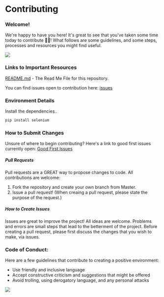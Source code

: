 # Contributing
### Welcome!
We're happy to have you here! It's great to see that you've taken some time today to contribute 👨‍💻!
What follows are some guidelines, and some steps, processes and resources you might find useful.
  
![](https://media.tenor.com/images/10a989657c2abef28a0558efcdb5f947/tenor.gif)

### Links to Important Resources
[README.md](https://github.com/Apoorve73/blog_data_scrape/blob/master/README.md) - The Read Me File for this repository.

You can find issues open to contribution here: [issues](https://github.com/Apoorve73/blog_data_scrape/issues)

### Environment Details
Install the dependencies..

```sh
pip install selenium
```


### How to Submit Changes
Unsure of where to begin contributing?
Here's a link to good first issues currently open: [Good First Issues](https://github.com/Apoorve73/blog_data_scrape/labels/good%20first%20issue)

##### Pull Requests 
Pull requests are a GREAT way to propose changes to code. All contributions are welcome:
1. Fork the repository and create your own branch from Master.
2. Issue a pull request! (When creaing a pull request, please state the purpose of the request.)

##### How to Create Issues
Issues are great to improve the project! All ideas are welcome. Problems and errors are small steps that lead to the betterment of the project. Before creating a pull request, please first discuss the changes that you wish to make, via issues. 

### Code of Conduct:
Here are a few guidelines that contribute to creating a positive environment:
* Use friendly and inclusive language
* Accept constructive criticism and suggestions that might be offered
* Avoid trolling, using derogatory language, and any personal attacks

![](https://miro.medium.com/max/1278/1*XC8smpR5WreT96bwSVNzjg.gif)





